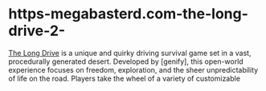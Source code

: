 # https-megabasterd.com-the-long-drive-2-
[The Long Drive](https://megabasterd.com/the-long-drive-2/) is a unique and quirky driving survival game set in a vast, procedurally generated desert. Developed by [genify], this open-world experience focuses on freedom, exploration, and the sheer unpredictability of life on the road. Players take the wheel of a variety of customizable 
